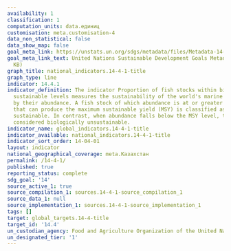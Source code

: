 ```yaml
---
availability: 1
classification: 1
computation_units: data.единиц
customisation: meta.customisation-4
data_non_statistical: false
data_show_map: false
goal_meta_link: https://unstats.un.org/sdgs/metadata/files/Metadata-14-04-01.pdf
goal_meta_link_text: United Nations Sustainable Development Goals Metadata (PDF 370
  KB)
graph_title: national_indicators.14-4-1-title
graph_type: line
indicator: 14.4.1
indicator_definition: The indicator Proportion of fish stocks within biologically
  sustainable levels measures the sustainability of the world's marine capture fisheries
  by their abundance. A fish stock of which abundance is at or greater than the level,
  that can produce the maximum sustainable yield (MSY) is classified as biologically
  sustainable. In contrast, when abundance falls below the MSY level, the stock is
  considered biologically unsustainable.
indicator_name: global_indicators.14-4-1-title
indicator_available: national_indicators.14-4-1-title
indicator_sort_order: 14-04-01
layout: indicator
national_geographical_coverage: meta.Казахстан
permalink: /14-4-1/
published: true
reporting_status: complete
sdg_goal: '14'
source_active_1: true
source_compilation_1: sources.14-4-1-source_compilation_1
source_data_1: null
source_implementation_1: sources.14-4-1-source_implementation_1
tags: []
target: global_targets.14-4-title
target_id: '14.4'
un_custodian_agency: Food and Agriculture Organization of the United Nations (FAO)
un_designated_tier: '1'
---
```

